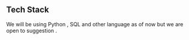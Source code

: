 ## Tech Stack
We will be using Python , SQL and other language as of now but we are open to  suggestion .
